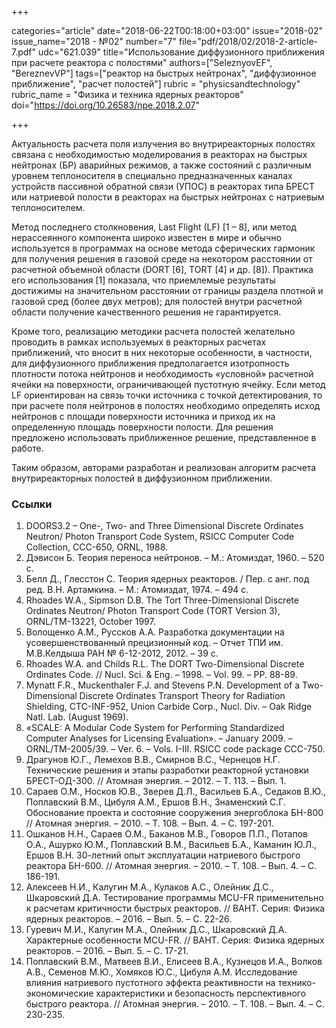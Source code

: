 +++

categories="article"
date="2018-06-22T00:18:00+03:00"
issue="2018-02"
issue_name="2018 - №02"
number="7"
file="pdf/2018/02/2018-2-article-7.pdf"
udc="621.039"
title="Использование диффузионного приближения при расчете реактора с полостями"
authors=["SeleznyovEF", "BereznevVP"]
tags=["реактор на быстрых нейтронах", "диффузионное приближение", "расчет полостей"]
rubric = "physicsandtechnology"
rubric_name = "Физика и техника ядерных реакторов"
doi="https://doi.org/10.26583/npe.2018.2.07"

+++

Актуальность расчета поля излучения во внутриреакторных полостях связана с необходимостью моделирования в реакторах на быстрых нейтронах (БР) аварийных режимов, а также состояний с различным уровнем теплоносителя в специально предназначенных каналах устройств пассивной обратной связи (УПОС) в реакторах типа БРЕСТ или натриевой полости в реакторах на быстрых нейтронах с натриевым теплоносителем.

Метод последнего столкновения, Last Flight (LF) [1 – 8], или метод нерассеянного компонента широко известен в мире и обычно используется в программах на основе метода сферических гармоник для получения решения в газовой среде на некотором расстоянии от расчетной объемной области (DORT [6], TORT [4] и др. [8]). Практика его использования [1] показала, что приемлемые результаты достижимы на значительном расстоянии от границы раздела плотной и газовой сред (более двух метров); для полостей внутри расчетной области получение качественного решения не гарантируется.

Кроме того, реализацию методики расчета полостей желательно проводить в рамках используемых в реакторных расчетах приближений, что вносит в них некоторые особенности, в частности, для диффузионного приближения предполагается изотропность плотности потока нейтронов и необходимость «условной» расчетной ячейки на поверхности, ограничивающей пустотную ячейку. Если метод LF ориентирован на связь точки источника с точкой детектирования, то при расчете поля нейтронов в полостях необходимо определять исход нейтронов с площади поверхности источника и приход их на определенную площадь поверхности полости. Для решения предложено использовать приближенное решение, представленное в работе.

Таким образом, авторами разработан и реализован алгоритм расчета внутриреакторных полостей в диффузионном приближении.

### Ссылки

1. DOORS3.2 – One-, Two- and Three Dimensional Discrete Ordinates Neutron/ Photon Transport Code System, RSICC Computer Code Collection, CCC-650, ORNL, 1988.
2. Дэвисон Б. Теория переноса нейтронов. – М.: Атомиздат, 1960. – 520 с.
3. Белл Д., Глесстон С. Теория ядерных реакторов. / Пер. с анг. под ред. В.Н. Артамкина. – М.: Атомиздат, 1974. – 494 с.
4. Rhoades W.A., Sipmson D.B. The Tort Three-Dimensional Discrete Ordinates Neutron/ Photon Transport Code (TORT Version 3), ORNL/TM-13221, October 1997.
5. Волощенко А.М., Руссков А.А. Разработка документации на усовершенствованный прецизионный код. – Отчет ТПИ им. М.В.Келдыша РАН № 6-12-2012, 2012. – 39 с.
6. Rhoades W.A. and Childs R.L. The DORT Two-Dimensional Discrete Ordinates Code. // Nucl. Sci. & Eng. – 1998. – Vol. 99. – PP. 88-89.
7. Mynatt F.R., Muckenthaler F.J. and Stevens P.N. Development of a Two-Dimensional Discrete Ordinates Transport Theory for Radiation Shielding, CTC-INF-952, Union Carbide Corp., Nucl. Div. – Oak Ridge Natl. Lab. (August 1969).
8. «SCALE: A Modular Code System for Performing Standardized Computer Analyses for Licensing Evaluation». – January 2009. – ORNL/TM-2005/39. – Ver. 6. – Vols. I-III. RSICC code package CCC-750.
9. Драгунов Ю.Г., Лемехов В.В., Смирнов В.С., Чернецов Н.Г. Технические решения и этапы разработки реакторной установки БРЕСТ-ОД-300. // Атомная энергия. – 2012. – Т. 113. – Вып. 1.
10. Сараев О.М., Носков Ю.В., Зверев Д.Л., Васильев Б.А., Седаков В.Ю., Поплавский В.М., Цибуля А.М., Ершов В.Н., Знаменский С.Г. Обоснование проекта и состояние сооружения энергоблока БН-800 // Атомная энергия. – 2010. – Т. 108. – Вып. 4. – С. 197-201.
11. Ошканов Н.Н., Сараев О.М., Баканов М.В., Говоров П.П., Потапов О.А., Ашурко Ю.М., Поплавский В.М., Васильев Б.А., Каманин Ю.Л., Ершов В.Н. 30-летний опыт эксплуатации натриевого быстрого реактора БН-600. // Атомная энергия. – 2010. – Т. 108. – Вып. 4. – С. 186-191.
12. Алексеев Н.И., Калугин М.А., Кулаков А.С., Олейник Д.С., Шкаровский Д.А. Тестирование программы MCU-FR применительно к расчетам критичности быстрых реакторов. // ВАНТ. Серия: Физика ядерных реакторов. – 2016. – Вып. 5. – С. 22-26.
13. Гуревич М.И., Калугин М.А., Олейник Д.С., Шкаровский Д.А. Характерные особенности MCU-FR. // ВАНТ. Серия: Физика ядерных реакторов. – 2016. – Вып. 5. – С. 17-21.
14. Поплавский В.М., Матвеев В.И., Елисеев В.А., Кузнецов И.А., Волков А.В., Семенов М.Ю., Хомяков Ю.С., Цибуля А.М. Исследование влияния натриевого пустотного эффекта реактивности на технико-экономические характеристики и безопасность перспективного быстрого реактора. // Атомная энергия. – 2010. – Т. 108. – Вып. 4. – С. 230-235.